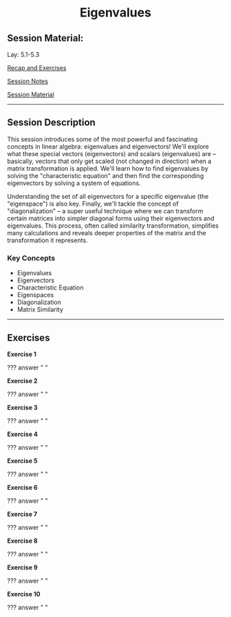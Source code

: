 <h1 align="center">Eigenvalues</h1>

## Session Material:

Lay: ​5.1-5.3

[Recap and Exercises]()

[Session Notes]()

[Session Material](https://viaucdk-my.sharepoint.com/:f:/g/personal/rib_viauc_dk/EgXzFwcFf_tBh8mwVvN0UycBh_gTnjRq8A5x15bFaLKCTg?e=eGwSEq)

---

## Session Description

This session introduces some of the most powerful and fascinating concepts in linear algebra: eigenvalues and eigenvectors! We'll explore what these special vectors (eigenvectors) and scalars (eigenvalues) are – basically, vectors that only get scaled (not changed in direction) when a matrix transformation is applied. We'll learn how to find eigenvalues by solving the "characteristic equation" and then find the corresponding eigenvectors by solving a system of equations.

Understanding the set of all eigenvectors for a specific eigenvalue (the "eigenspace") is also key. Finally, we'll tackle the concept of "diagonalization" – a super useful technique where we can transform certain matrices into simpler diagonal forms using their eigenvectors and eigenvalues. This process, often called similarity transformation, simplifies many calculations and reveals deeper properties of the matrix and the transformation it represents.

### Key Concepts

* Eigenvalues
* Eigenvectors
* Characteristic Equation
* Eigenspaces
* Diagonalization
* Matrix Similarity

---

## Exercises

**Exercise 1**

??? answer "&nbsp;"

**Exercise 2**

??? answer "&nbsp;"

**Exercise 3**

??? answer "&nbsp;"

**Exercise 4**

??? answer "&nbsp;"

**Exercise 5**

??? answer "&nbsp;"

**Exercise 6**

??? answer "&nbsp;"

**Exercise 7**

??? answer "&nbsp;"

**Exercise 8**

??? answer "&nbsp;"

**Exercise 9**

??? answer "&nbsp;"

**Exercise 10**

??? answer "&nbsp;"